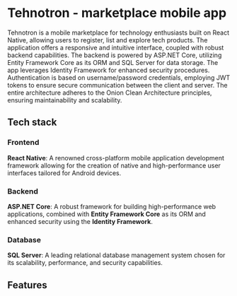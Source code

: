 # Tehnotron - marketplace mobile app
Tehnotron is a mobile marketplace for technology enthusiasts built on React Native, allowing users to register, list and explore tech products. The application offers a responsive and intuitive interface, coupled with robust backend capabilities. The backend is powered by ASP.NET Core, utilizing Entity Framework Core as its ORM and SQL Server for data storage. The app leverages Identity Framework for enhanced security procedures. Authentication is based on username/password credentials, employing JWT tokens to ensure secure communication between the client and server. The entire architecture adheres to the Onion Clean Architecture principles, ensuring maintainability and scalability.

## Tech stack
### Frontend
**React Native**: A renowned cross-platform mobile application development framework allowing for the creation of native and high-performance user interfaces tailored for Android devices.
### Backend
**ASP.NET Core**: A robust framework for building high-performance web applications, combined with **Entity Framework Core** as its ORM and enhanced security using the **Identity Framework**.
### Database
**SQL Server**: A leading relational database management system chosen for its scalability, performance, and security capabilities.

## Features
